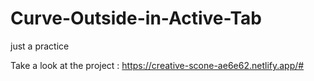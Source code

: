 # Curve-Outside-in-Active-Tab
just a practice

Take a look at the project :
https://creative-scone-ae6e62.netlify.app/#
